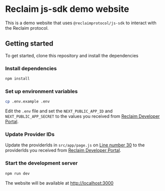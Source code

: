 # Reclaim js-sdk demo website

This is a demo website that uses `@reclaimprotocol/js-sdk` to interact with the Reclaim protocol.


## Getting started

To get started, clone this repository and install the dependencies

### Install dependencies

```bash
npm install
```
### Set up environment variables

```bash
cp .env.example .env
```

Edit the `.env` file and set the `NEXT_PUBLIC_APP_ID` and `NEXT_PUBLIC_APP_SECRET` to the values you received from [Reclaim Developer Portal](https://dev.reclaimprotocol.org/).


### Update Provider IDs

Update the providerIds in `src/app/page.js` on [Line number 30](https://github.com/reclaimprotocol/demo-js-sdk/blob/bc916aa861339c9ad899c81df8ab29d60eac7bc2/src/app/page.js#L30) to the providerIds you received from [Reclaim Developer Portal](https://dev.reclaimprotocol.org/).

### Start the development server

```bash
npm run dev
```

The website will be available at [http://localhost:3000](http://localhost:3000)